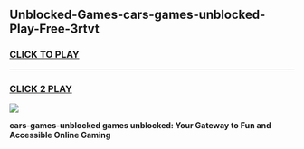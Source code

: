 
## Unblocked-Games-cars-games-unblocked-Play-Free-3rtvt
<h3>
<a href="https://premium76.site?title=cars-games-unblocked&ref=09A">CLICK TO PLAY</a></h3>
<hr>

<h3>
<a href="https://premium76.site?title=cars-games-unblocked&ref=09A">CLICK 2 PLAY</a>
  
</h3>

<a href="https://premium76.site?title=cars-games-unblocked&ref=09A"><img src="https://clearcache.store/games.png"></a>


**cars-games-unblocked games unblocked: Your Gateway to Fun and Accessible Online Gaming**

